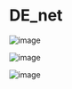 # DE_net


![image](https://github.com/Ilya-Zhirukhin/DE_net/assets/99948155/5ffca76f-6c53-401e-a86c-aedc5da111a2)

![image](https://github.com/Ilya-Zhirukhin/DE_net/assets/99948155/2f3c0f0d-9558-483c-8d20-f2231e439b96)

![image](https://github.com/Ilya-Zhirukhin/DE_net/assets/99948155/4354b776-ca96-4441-9aaf-0170445bfa5b)
